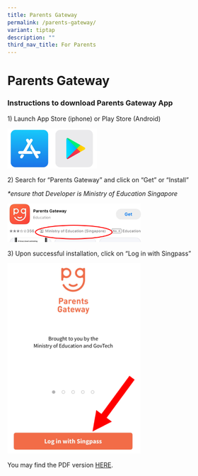 ```yaml
---
title: Parents Gateway
permalink: /parents-gateway/
variant: tiptap
description: ""
third_nav_title: For Parents
---
```

<h1><strong>Parents Gateway</strong></h1>
<h3>Instructions to download Parents Gateway App</h3>
<p>1) Launch App Store (iphone) or Play Store (Android)</p>
<div class="isomer-image-wrapper">
<img style="width: 40%;" height="auto" width="100%" alt="" src="/images/pgapps.png">
</div>
<p>2) Search for “Parents Gateway” and click on “Get” or “Install”</p>
<p><em>*ensure that Developer is Ministry of Education Singapore</em>
</p>
<div class="isomer-image-wrapper">
<img style="width: 60%;" height="auto" width="100%" alt="" src="/images/pgmoe.png">
</div>
<p></p>
<p>3) Upon successful installation, click on “Log in with Singpass”</p>
<div class="isomer-image-wrapper">
<img style="width: 60%;" height="auto" width="100%" alt="" src="/images/pgsingpass.png">
</div>
<p></p>
<p>You may find the PDF version <a href="/files/Parents_Gateway_Download_Guide.pdf" rel="noopener nofollow" target="_blank">HERE</a>.</p>